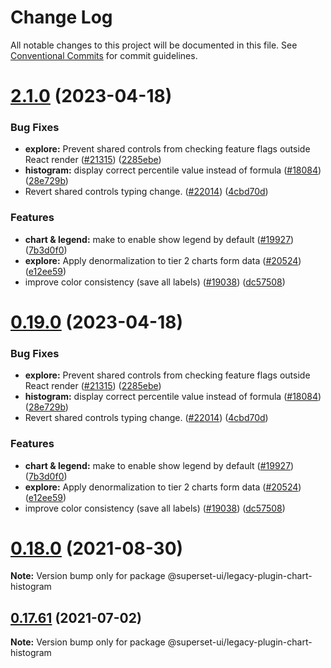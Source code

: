 <!--
Licensed to the Apache Software Foundation (ASF) under one
or more contributor license agreements.  See the NOTICE file
distributed with this work for additional information
regarding copyright ownership.  The ASF licenses this file
to you under the Apache License, Version 2.0 (the
"License"); you may not use this file except in compliance
with the License.  You may obtain a copy of the License at
  http://www.apache.org/licenses/LICENSE-2.0
Unless required by applicable law or agreed to in writing,
software distributed under the License is distributed on an
"AS IS" BASIS, WITHOUT WARRANTIES OR CONDITIONS OF ANY
KIND, either express or implied.  See the License for the
specific language governing permissions and limitations
under the License.
-->
# Change Log

All notable changes to this project will be documented in this file.
See [Conventional Commits](https://conventionalcommits.org) for commit guidelines.

# [2.1.0](https://github.com/apache-superset/superset-ui/compare/v2021.41.0...v2.1.0) (2023-04-18)

### Bug Fixes

- **explore:** Prevent shared controls from checking feature flags outside React render ([#21315](https://github.com/apache-superset/superset-ui/issues/21315)) ([2285ebe](https://github.com/apache-superset/superset-ui/commit/2285ebe72ec4edded6d195052740b7f9f13d1f1b))
- **histogram:** display correct percentile value instead of formula ([#18084](https://github.com/apache-superset/superset-ui/issues/18084)) ([28e729b](https://github.com/apache-superset/superset-ui/commit/28e729b835d8195f3610f7131504441803e43406))
- Revert shared controls typing change. ([#22014](https://github.com/apache-superset/superset-ui/issues/22014)) ([4cbd70d](https://github.com/apache-superset/superset-ui/commit/4cbd70db34b140a026ef1a86a8ef0ba3355a350e))

### Features

- **chart & legend:** make to enable show legend by default ([#19927](https://github.com/apache-superset/superset-ui/issues/19927)) ([7b3d0f0](https://github.com/apache-superset/superset-ui/commit/7b3d0f040b050905f7d0901d0227f1cd6b761b56))
- **explore:** Apply denormalization to tier 2 charts form data ([#20524](https://github.com/apache-superset/superset-ui/issues/20524)) ([e12ee59](https://github.com/apache-superset/superset-ui/commit/e12ee59b13822241dca8d8015f1222c477edd4f3))
- improve color consistency (save all labels) ([#19038](https://github.com/apache-superset/superset-ui/issues/19038)) ([dc57508](https://github.com/apache-superset/superset-ui/commit/dc575080d7e43d40b1734bb8f44fdc291cb95b11))

# [0.19.0](https://github.com/apache-superset/superset-ui/compare/v2021.41.0...v0.19.0) (2023-04-18)

### Bug Fixes

- **explore:** Prevent shared controls from checking feature flags outside React render ([#21315](https://github.com/apache-superset/superset-ui/issues/21315)) ([2285ebe](https://github.com/apache-superset/superset-ui/commit/2285ebe72ec4edded6d195052740b7f9f13d1f1b))
- **histogram:** display correct percentile value instead of formula ([#18084](https://github.com/apache-superset/superset-ui/issues/18084)) ([28e729b](https://github.com/apache-superset/superset-ui/commit/28e729b835d8195f3610f7131504441803e43406))
- Revert shared controls typing change. ([#22014](https://github.com/apache-superset/superset-ui/issues/22014)) ([4cbd70d](https://github.com/apache-superset/superset-ui/commit/4cbd70db34b140a026ef1a86a8ef0ba3355a350e))

### Features

- **chart & legend:** make to enable show legend by default ([#19927](https://github.com/apache-superset/superset-ui/issues/19927)) ([7b3d0f0](https://github.com/apache-superset/superset-ui/commit/7b3d0f040b050905f7d0901d0227f1cd6b761b56))
- **explore:** Apply denormalization to tier 2 charts form data ([#20524](https://github.com/apache-superset/superset-ui/issues/20524)) ([e12ee59](https://github.com/apache-superset/superset-ui/commit/e12ee59b13822241dca8d8015f1222c477edd4f3))
- improve color consistency (save all labels) ([#19038](https://github.com/apache-superset/superset-ui/issues/19038)) ([dc57508](https://github.com/apache-superset/superset-ui/commit/dc575080d7e43d40b1734bb8f44fdc291cb95b11))

# [0.18.0](https://github.com/apache-superset/superset-ui/compare/v0.17.87...v0.18.0) (2021-08-30)

**Note:** Version bump only for package @superset-ui/legacy-plugin-chart-histogram

## [0.17.61](https://github.com/apache-superset/superset-ui/compare/v0.17.60...v0.17.61) (2021-07-02)

**Note:** Version bump only for package @superset-ui/legacy-plugin-chart-histogram
